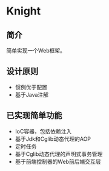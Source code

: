 # Knight
## 简介
简单实现一个Web框架。

## 设计原则
* 惯例优于配置
* 基于Java注解

## 已实现简单功能
* IoC容器，包括依赖注入
* 基于Jdk和Cglib动态代理的AOP
* 定时任务
* 基于Cglib动态代理的声明式事务管理
* 基于前端控制器的Web前后端交互层
